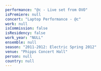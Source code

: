 ```yaml
---
performance: "@c - Live set from OVO"
isPremiere: null
concert: "Laptop Performance - @c"
work: null
isCommission: false
isResidency: false
work_year: "NULL"
ensemble: null
season: "2011-2012: Electric Spring 2012"
venue: "Phipps Concert Hall"
person: null
country: null
---
```


